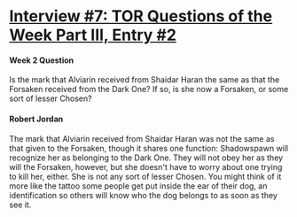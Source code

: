 # [Interview #7: TOR Questions of the Week Part III, Entry #2](https://www.theoryland.com/intvmain.php?i=7#2)

#### Week 2 Question

Is the mark that Alviarin received from Shaidar Haran the same as that the Forsaken received from the Dark One? If so, is she now a Forsaken, or some sort of lesser Chosen?

#### Robert Jordan

The mark that Alviarin received from Shaidar Haran was not the same as that given to the Forsaken, though it shares one function: Shadowspawn will recognize her as belonging to the Dark One. They will not obey her as they will the Forsaken, however, but she doesn't have to worry about one trying to kill her, either. She is not any sort of lesser Chosen. You might think of it more like the tattoo some people get put inside the ear of their dog, an identification so others will know who the dog belongs to as soon as they see it.

